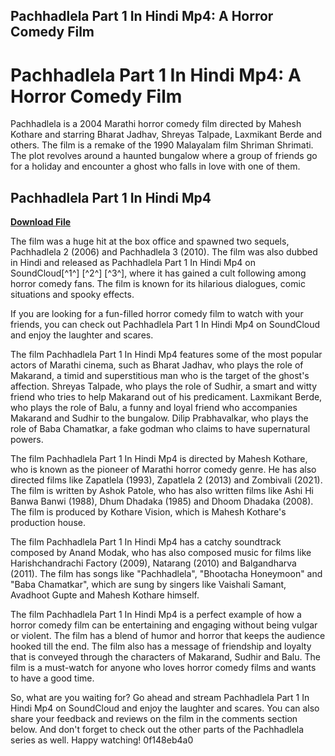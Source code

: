 ## Pachhadlela Part 1 In Hindi Mp4: A Horror Comedy Film

  
# Pachhadlela Part 1 In Hindi Mp4: A Horror Comedy Film
 
Pachhadlela is a 2004 Marathi horror comedy film directed by Mahesh Kothare and starring Bharat Jadhav, Shreyas Talpade, Laxmikant Berde and others. The film is a remake of the 1990 Malayalam film Shriman Shrimati. The plot revolves around a haunted bungalow where a group of friends go for a holiday and encounter a ghost who falls in love with one of them.
 
## Pachhadlela Part 1 In Hindi Mp4


[**Download File**](https://www.google.com/url?q=https%3A%2F%2Furlca.com%2F2tM8ye&sa=D&sntz=1&usg=AOvVaw0Rpahem4qbbrs8o1-Obhk4)

 
The film was a huge hit at the box office and spawned two sequels, Pachhadlela 2 (2006) and Pachhadlela 3 (2010). The film was also dubbed in Hindi and released as Pachhadlela Part 1 In Hindi Mp4 on SoundCloud[^1^] [^2^] [^3^], where it has gained a cult following among horror comedy fans. The film is known for its hilarious dialogues, comic situations and spooky effects.
 
If you are looking for a fun-filled horror comedy film to watch with your friends, you can check out Pachhadlela Part 1 In Hindi Mp4 on SoundCloud and enjoy the laughter and scares.

The film Pachhadlela Part 1 In Hindi Mp4 features some of the most popular actors of Marathi cinema, such as Bharat Jadhav, who plays the role of Makarand, a timid and superstitious man who is the target of the ghost's affection. Shreyas Talpade, who plays the role of Sudhir, a smart and witty friend who tries to help Makarand out of his predicament. Laxmikant Berde, who plays the role of Balu, a funny and loyal friend who accompanies Makarand and Sudhir to the bungalow. Dilip Prabhavalkar, who plays the role of Baba Chamatkar, a fake godman who claims to have supernatural powers.
 
The film Pachhadlela Part 1 In Hindi Mp4 is directed by Mahesh Kothare, who is known as the pioneer of Marathi horror comedy genre. He has also directed films like Zapatlela (1993), Zapatlela 2 (2013) and Zombivali (2021). The film is written by Ashok Patole, who has also written films like Ashi Hi Banwa Banwi (1988), Dhum Dhadaka (1985) and Dhoom Dhadaka (2008). The film is produced by Kothare Vision, which is Mahesh Kothare's production house.
 
The film Pachhadlela Part 1 In Hindi Mp4 has a catchy soundtrack composed by Anand Modak, who has also composed music for films like Harishchandrachi Factory (2009), Natarang (2010) and Balgandharva (2011). The film has songs like "Pachhadlela", "Bhootacha Honeymoon" and "Baba Chamatkar", which are sung by singers like Vaishali Samant, Avadhoot Gupte and Mahesh Kothare himself.

The film Pachhadlela Part 1 In Hindi Mp4 is a perfect example of how a horror comedy film can be entertaining and engaging without being vulgar or violent. The film has a blend of humor and horror that keeps the audience hooked till the end. The film also has a message of friendship and loyalty that is conveyed through the characters of Makarand, Sudhir and Balu. The film is a must-watch for anyone who loves horror comedy films and wants to have a good time.
 
So, what are you waiting for? Go ahead and stream Pachhadlela Part 1 In Hindi Mp4 on SoundCloud and enjoy the laughter and scares. You can also share your feedback and reviews on the film in the comments section below. And don't forget to check out the other parts of the Pachhadlela series as well. Happy watching!
 0f148eb4a0
